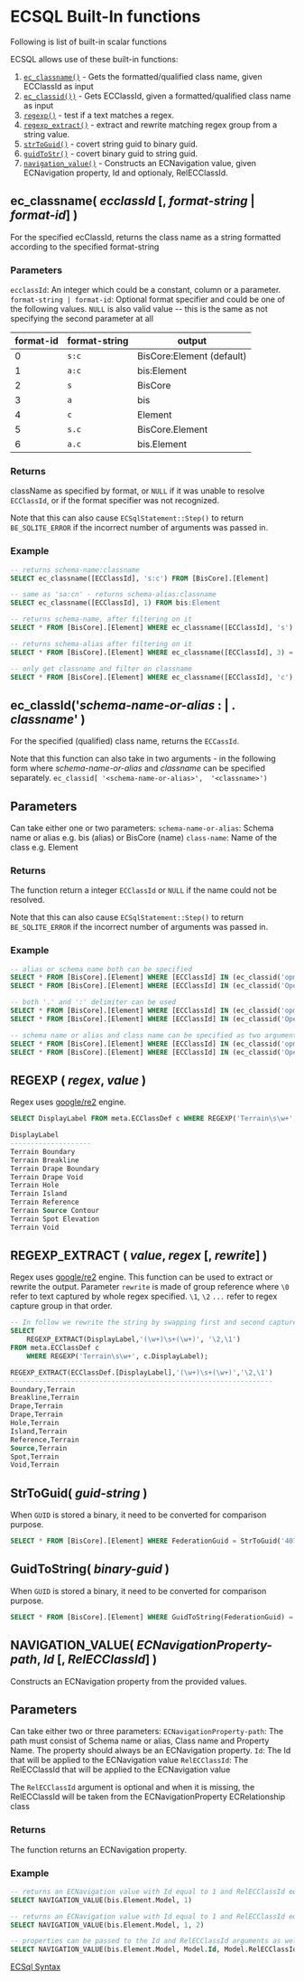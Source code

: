 # ECSQL Built-In functions

Following is list of built-in scalar functions

ECSQL allows use of these built-in functions:

1. [`ec_classname()`](#ec_classname-ecclassid--format-string--format-id) - Gets the formatted/qualified class name, given ECClassId as input
1. [`ec_classid())`](#ec_classidschema-name-or-alias----classname) - Gets ECClassId, given a formatted/qualified class name as input
1. [`regexp()`](#regexp--regex-value) - test if a text matches a regex.
1. [`regexp_extract()`](#regexp_extract--value-regex--rewrite) - extract and rewrite matching regex group from a string value.
1. [`strToGuid()`](#strtoguid-guid-string) - covert string guid to binary guid.
1. [`guidToStr()`](#guidtostring-binary-guid) - covert binary guid to string guid.
1. [`navigation_value()`](#navigation_value-ecnavigationproperty-path-id--RelECClassId) - Constructs an ECNavigation value, given ECNavigation property, Id and optionaly, RelECClassId.

## ec_classname( _ecclassId_ [, _format-string_ | _format-id_] )

For the specified ecClassId, returns the class name as a string formatted according to the specified format-string

### Parameters

`ecclassId`: An integer which could be a constant, column or a parameter.
`format-string | format-id`: Optional format specifier and could be one of the following values. `NULL` is also valid value -- this is the same as not specifying the second parameter at all

| format-id | format-string | output                    |
| --------- | ------------- | ------------------------- |
| 0         | `s:c`         | BisCore:Element (default) |
| 1         | `a:c`         | bis:Element               |
| 2         | `s`           | BisCore                   |
| 3         | `a`           | bis                       |
| 4         | `c`           | Element                   |
| 5         | `s.c`         | BisCore.Element           |
| 6         | `a.c`         | bis.Element               |

### Returns

className as specified by format, or `NULL` if it was unable to resolve `ECClassId`, or if the format specifier was not recognized.

Note that this can also cause `ECSqlStatement::Step()` to return `BE_SQLITE_ERROR` if the incorrect number of arguments was passed in.

### Example

```sql
-- returns schema-name:classname
SELECT ec_classname([ECClassId], 's:c') FROM [BisCore].[Element]

-- same as 'sa:cn' - returns schema-alias:classname
SELECT ec_classname([ECClassId], 1) FROM bis:Element

-- returns schema-name, after filtering on it
SELECT * FROM [BisCore].[Element] WHERE ec_classname([ECClassId], 's') = 'BisCore'

-- returns schema-alias after filtering on it
SELECT * FROM [BisCore].[Element] WHERE ec_classname([ECClassId], 3) = 'bis'

-- only get classname and filter on classname
SELECT * FROM [BisCore].[Element] WHERE ec_classname([ECClassId], 'c') = 'PUMP'
```

## ec_classId('_schema-name-or-alias_ : | . _classname_' )

For the specified (qualified) class name, returns the `ECCassId`.

Note that this function can also take in two arguments - in the following form where _schema-name-or-alias_ and _classname_ can be specified separately.
`ec_classid[ '<schema-name-or-alias>',  '<classname>')`

## Parameters

Can take either one or two parameters:
`schema-name-or-alias`: Schema name or alias e.g. bis (alias) or BisCore (name)
`class-name`: Name of the class e.g. Element

### Returns

The function return a integer `ECClassId` or `NULL` if the name could not be resolved.

Note that this can also cause `ECSqlStatement::Step()` to return `BE_SQLITE_ERROR` if the incorrect number of arguments was passed in.

### Example

```sql
-- alias or schema name both can be specified
SELECT * FROM [BisCore].[Element] WHERE [ECClassId] IN (ec_classid('opm.PUMP'), ec_classid('opm.VALVE'))
SELECT * FROM [BisCore].[Element] WHERE [ECClassId] IN (ec_classid('OpenPlant.PUMP'), ec_classid('OpenPlant.VALVE'))

-- both '.' and ':' delimiter can be used
SELECT * FROM [BisCore].[Element] WHERE [ECClassId] IN (ec_classid('opm:PUMP'), ec_classid('opm:VALVE'))
SELECT * FROM [BisCore].[Element] WHERE [ECClassId] IN (ec_classid('OpenPlant:PUMP'), ec_classid('OpenPlant:VALVE'))

-- schema name or alias and class name can be specified as two arguments
SELECT * FROM [BisCore].[Element] WHERE [ECClassId] IN (ec_classid('opm', 'PUMP'), ec_classid('opm', 'VALVE'))
SELECT * FROM [BisCore].[Element] WHERE [ECClassId] IN (ec_classid('OpenPlant', 'PUMP'), ec_classid('OpenPlant', 'VALVE'))

```

## REGEXP ( _regex_, _value_ )

Regex uses [google/re2](https://github.com/google/re2/wiki/Syntax) engine.

```sql
SELECT DisplayLabel FROM meta.ECClassDef c WHERE REGEXP('Terrain\s\w+', c.DisplayLabel);

DisplayLabel
--------------------
Terrain Boundary
Terrain Breakline
Terrain Drape Boundary
Terrain Drape Void
Terrain Hole
Terrain Island
Terrain Reference
Terrain Source Contour
Terrain Spot Elevation
Terrain Void
```

## REGEXP_EXTRACT ( _value_, _regex_ [, _rewrite_] )

Regex uses [google/re2](https://github.com/google/re2/wiki/Syntax) engine.
This function can be used to extract or rewrite the output. Parameter `rewrite` is made of group reference where `\0` refer to text captured by whole regex specified. `\1`, `\2` `...` refer to regex capture group in that order.

```sql
-- In follow we rewrite the string by swapping first and second capture group
SELECT
    REGEXP_EXTRACT(DisplayLabel,'(\w+)\s+(\w+)', '\2,\1')
FROM meta.ECClassDef c
    WHERE REGEXP('Terrain\s\w+', c.DisplayLabel);

REGEXP_EXTRACT(ECClassDef.[DisplayLabel],'(\w+)\s+(\w+)','\2,\1')
-----------------------------------------------------------------
Boundary,Terrain
Breakline,Terrain
Drape,Terrain
Drape,Terrain
Hole,Terrain
Island,Terrain
Reference,Terrain
Source,Terrain
Spot,Terrain
Void,Terrain
```

## StrToGuid( _guid-string_ )

When `GUID` is stored a binary, it need to be converted for comparison purpose.

```sql
SELECT * FROM [BisCore].[Element] WHERE FederationGuid = StrToGuid('407bfa18-944d-11ee-b9d1-0242ac120002')
```

## GuidToString( _binary-guid_ )

When `GUID` is stored a binary, it need to be converted for comparison purpose.

```sql
SELECT * FROM [BisCore].[Element] WHERE GuidToString(FederationGuid) = '407bfa18-944d-11ee-b9d1-0242ac120002'
```

## NAVIGATION_VALUE( _ECNavigationProperty-path_, _Id_ [, _RelECClassId_] )

Constructs an ECNavigation property from the provided values.

## Parameters

Can take either two or three parameters:
`ECNavigationProperty-path`: The path must consist of Schema name or alias, Class name and Property Name. The property should always be an ECNavigation property.
`Id`: The Id that will be applied to the ECNavigation value
`RelECClassId`: The RelECClassId that will be applied to the ECNavigation value

The `RelECClassId` argument is optional and when it is missing, the RelECClassId will be taken from the ECNavigationProperty ECRelationship class

### Returns

The function returns an ECNavigation property.

### Example

```sql
-- returns an ECNavigation value with Id equal to 1 and RelECClassId equal to ClassId of the ECRelationshipClass (in this case, id of the ModelContainsElements)
SELECT NAVIGATION_VALUE(bis.Element.Model, 1)

-- returns an ECNavigation value with Id equal to 1 and RelECClassId equal to 2
SELECT NAVIGATION_VALUE(bis.Element.Model, 1, 2)

-- properties can be passed to the Id and RelECClassId arguments as well, but FROM clause should be specified
SELECT NAVIGATION_VALUE(bis.Element.Model, Model.Id, Model.RelECClassId) [MyNavProp] FROM bis.Model
```

[ECSql Syntax](./index.md)
